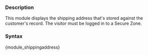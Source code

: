 <div class="description>">
<h3 class="skiptoc">Description</h3>
<p>This module displays the shipping address that's stored against the customer's record. The visitor must be logged in to a Secure Zone.</p>
</div>
<div id="syntax">
<h3>Syntax</h3>
<p>{<span><span>module_shippingaddress</span></span>}</p>
</div>
